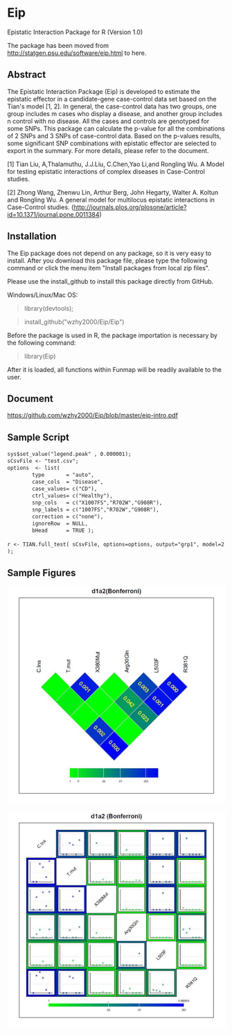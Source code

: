 # Eip

Epistatic Interaction Package for R (Version 1.0)

The package has been moved from http://statgen.psu.edu/software/eip.html to here.

## Abstract

The Epistatic Interaction Package (Eip) is developed to estimate the epistatic effector in a candidate-gene case-control data set based on the Tian's model [1, 2]. In general, the case-control data has two groups, one group includes m cases who display a disease, and another group includes n control with no disease. All the cases and controls are genotyped for some SNPs. This package can calculate the p-value for all the combinations of 2 SNPs and 3 SNPs of case-control data. Based on the p-values results, some significant SNP combinations with epistatic effector are selected to export in the summary. For more details, please refer to the document.

[1] Tian Liu, A,Thalamuthu, J.J.Liu, C.Chen,Yao Li,and Rongling Wu. A Model for testing epistatic interactions of complex diseases in Case-Control studies.

[2] Zhong Wang, Zhenwu Lin, Arthur Berg, John Hegarty, Walter A. Koltun and Rongling Wu. A general model for multilocus epistatic interactions in Case-Control studies. (http://journals.plos.org/plosone/article?id=10.1371/journal.pone.0011384)

## Installation

The Eip package does not depend on any package, so it is very easy to install. After you download this package file, please type the following command or click the menu item "Install packages from local zip files".

Please use the install_github to install this package directly from GitHub. 

Windows/Linux/Mac OS:

>library(devtools);

>install_github("wzhy2000/Eip/Eip")

Before the package is used in R, the package importation is necessary by the following command:
> library(Eip)

After it is loaded, all functions within Funmap will be readily available to the user.

## Document

https://github.com/wzhy2000/Eip/blob/master/eip-intro.pdf


## Sample Script

```
sys$set_value("legend.peak" , 0.000001);
sCsvFile <- "test.csv";
options  <- list(
        type       = "auto",
        case_cols  = "Disease",
        case_values= c("CD"),
        ctrl_values= c("Healthy"),
        snp_cols   = c("X1007FS","R702W","G908R"),
        snp_labels = c("1007FS","R702W","G908R"),
        correction = c("none"),
        ignoreRow  = NULL,
        bHead      = TRUE );

r <- TIAN.full_test( sCsvFile, options=options, output="grp1", model=2 );
```
## Sample Figures

![Image of 2 SNP test ](https://github.com/wzhy2000/Eip/blob/master/img/correlation-sample-snp2.jpg)

![Image of 3 SNP test ](https://github.com/wzhy2000/Eip/blob/master/img/correlation-sample-snp3.jpg)


